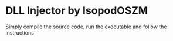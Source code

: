 # DLL Injector by IsopodOSZM

Simply compile the source code, run the executable and follow the instructions
